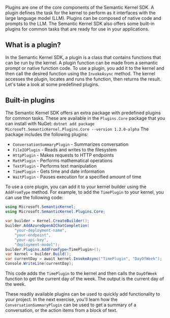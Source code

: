 Plugins are one of the core components of the Semantic Kernel SDK. A plugin defines the task for the kernel to perform as it interfaces with the large language model (LLM). Plugins can be composed of native code and prompts to the LLM. The Semantic Kernel SDK also offers some built-in plugins for common tasks that are ready for use in your applications.

## What is a plugin?

In the Semantic Kernel SDK, a plugin is a class that contains functions that can be run by the kernel. A plugin function can be made from a semantic prompt or native function code. To use a plugin, you add it to the kernel and then call the desired function using the `InvokeAsync` method. The kernel accesses the plugin, locates and runs the function, then returns the result. Let's take a look at some predefined plugins.

## Built-in plugins

The Semantic Kernel SDK offers an extra package with predefined plugins for common tasks. These are available in the `Plugins.Core` package that you can install with NuGet: `dotnet add package Microsoft.SemanticKernel.Plugins.Core --version 1.2.0-alpha` The package includes the following plugins:

- `ConversationSummaryPlugin` - Summarizes conversation
- `FileIOPlugin` - Reads and writes to the filesystem
- `HttpPlugin` - Makes requests to HTTP endpoints
- `MathPlugin` - Performs mathematical operations
- `TextPlugin` - Performs text manipulation
- `TimePlugin` - Gets time and date information
- `WaitPlugin` - Pauses execution for a specified amount of time

To use a core plugin, you can add it to your kernel builder using the `AddFromType` method. For example, to add the `TimePlugin` to your kernel, you can use the following code:

```c#
using Microsoft.SemanticKernel;
using Microsoft.SemanticKernel.Plugins.Core;
    
var builder = Kernel.CreateBuilder();
builder.AddAzureOpenAIChatCompletion(
    "your-deployment-name",
    "your-endpoint",
    "your-api-key",
    "deployment-model");
builder.Plugins.AddFromType<TimePlugin>();
var kernel = builder.Build();
var currentDay = await kernel.InvokeAsync("TimePlugin", "DayOfWeek");
Console.WriteLine(currentDay);
```

This code adds the `TimePlugin` to the kernel and then calls the `DayOfWeek` function to get the current day of the week. The output is the current day of the week.

These readily available plugins can be used to quickly add functionality to your project. In the next exercise, you'll learn how the `ConversationSummaryPlugin` can be used to get a summary of a conversation, or the action items from a block of text.